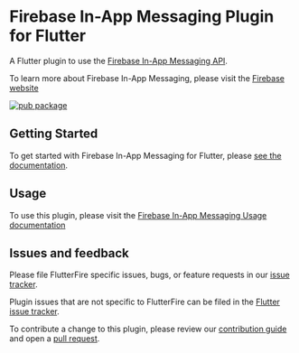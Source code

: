 # Firebase In-App Messaging Plugin for Flutter

A Flutter plugin to use the [Firebase In-App Messaging API](https://firebase.google.com/docs/in-app-messaging/).

To learn more about Firebase In-App Messaging, please visit the [Firebase website](https://firebase.google.com/products/in-app-messaging)

[![pub package](https://img.shields.io/pub/v/cloud_firestore.svg)](https://pub.dev/packages/firebase_in_app_messaging)

## Getting Started

To get started with Firebase In-App Messaging for Flutter, please [see the documentation](https://firebase.google.com/docs/in-app-messaging/get-started?platform=flutter).

## Usage

To use this plugin, please visit the [Firebase In-App Messaging Usage documentation](https://firebase.google.com/docs/in-app-messaging/get-started?platform=flutter)

## Issues and feedback

Please file FlutterFire specific issues, bugs, or feature requests in our [issue tracker](https://github.com/firebase/flutterfire/issues/new).

Plugin issues that are not specific to FlutterFire can be filed in the [Flutter issue tracker](https://github.com/flutter/flutter/issues/new).

To contribute a change to this plugin,
please review our [contribution guide](https://github.com/firebase/flutterfire/blob/main/CONTRIBUTING.md)
and open a [pull request](https://github.com/firebase/flutterfire/pulls).
